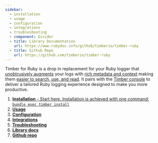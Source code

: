 ```yaml
---
sidebar:
  - installation
  - usage
  - configuration
  - integrations
  - troubleshooting
  - component: Divider
  - title: Library Documentation
    url: https://www.rubydoc.info/github/timberio/timber-ruby
  - title: Github Repo
    url: https://github.com/timberio/timber-ruby
---
```

Timber for Ruby is a drop in replacement for your Ruby logger that
[unobtrusively augments](https://timber.io/concepts/structuring-through-augmentation) your
logs with [rich metadata and context](https://timber.io/concepts/metadata-context-and-events)
making them [easier to search, use, and read](#get-things-done-with-your-logs). It pairs with the
[Timber console](#the-timber-console) to deliver a tailored Ruby logging experience designed to make
you more productive.

1. [**Installation** - Start here. Installation is achieved with one command: `bundle exec timber install`](installation)
2. [**Usage**](usage)
3. [**Configuration**](configuration)
4. [**Integrations**](integrations)
5. [**Troubleshooting**](troubleshooting)
6. [**Library docs**](http://www.rubydoc.info/github/timberio/timber-ruby)
7. [**Github repo**](https://github.com/timberio/timber-ruby)

